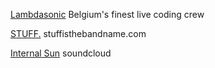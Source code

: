 [Lambdasonic](https://www.lambdasonic.be)
Belgium's finest live coding crew


[STUFF.](http://stuffisthebandname.com)
stuffisthebandname.com


[Internal Sun](https://soundcloud.com/internalsun)
soundcloud

